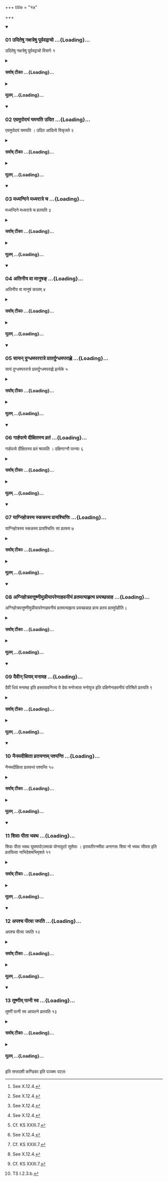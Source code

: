 +++
title = "१७"

+++

<div class="js_include" includetitle="true" newlevelforh1="3" unfilled url="/vedAH_yajuH/taittirIyam/sUtram/ApastambaH/shrautam/vishvAsa-prastutiH/10/17/01_uditeShu_naxatreShu_pUrvavadvAcho.md">
<details open><summary><h3>01 उदितेषु नक्षत्रेषु पूर्ववद्वाचो ...{Loading}...</h3></summary>

उदितेषु नक्षत्रेषु पूर्ववद्वाचो विसर्गः १
</details>
</div>
<div class="js_include collapsed" newlevelforh1="4" title="सर्वाष् टीकाः" unfilled url="/vedAH_yajuH/taittirIyam/sUtram/ApastambaH/shrautam/sarvASh_TIkAH/10/17/01_uditeShu_naxatreShu_pUrvavadvAcho.md">
<details><summary><h4>सर्वाष् टीकाः ...{Loading}...</h4></summary>
<details><summary>थिते</summary>

1. After the constellations have arisen, speech-release (should occur) as (described) earlier.[^1]  

[^1]: See X.12.4.
</details>
</details>
</div>
<div class="js_include collapsed" newlevelforh1="4" title="मूलम्" unfilled url="/vedAH_yajuH/taittirIyam/sUtram/ApastambaH/shrautam/mUlam/10/17/01_uditeShu_naxatreShu_pUrvavadvAcho.md">
<details><summary><h4>मूलम् ...{Loading}...</h4></summary>

उदितेषु नक्षत्रेषु पूर्ववद्वाचो विसर्गः १
</details>
</div>
<div class="js_include" includetitle="true" newlevelforh1="3" unfilled url="/vedAH_yajuH/taittirIyam/sUtram/ApastambaH/shrautam/vishvAsa-prastutiH/10/17/02_evamupodayaM_yamayati_udita.md">
<details open><summary><h3>02 एवमुपोदयं यमयति उदित ...{Loading}...</h3></summary>

एवमुपोदयं यमयति । उदित आदित्ये विसृजते २
</details>
</div>
<div class="js_include collapsed" newlevelforh1="4" title="सर्वाष् टीकाः" unfilled url="/vedAH_yajuH/taittirIyam/sUtram/ApastambaH/shrautam/sarvASh_TIkAH/10/17/02_evamupodayaM_yamayati_udita.md">
<details><summary><h4>सर्वाष् टीकाः ...{Loading}...</h4></summary>
<details><summary>थिते</summary>

2. In the same manner (the assistant) makes (the sacrificer) restrain (his speech) at the time of the sun-rise. After the sun has risen (the sacrificer) should release his speech.
</details>
</details>
</div>
<div class="js_include collapsed" newlevelforh1="4" title="मूलम्" unfilled url="/vedAH_yajuH/taittirIyam/sUtram/ApastambaH/shrautam/mUlam/10/17/02_evamupodayaM_yamayati_udita.md">
<details><summary><h4>मूलम् ...{Loading}...</h4></summary>

एवमुपोदयं यमयति । उदित आदित्ये विसृजते २
</details>
</div>
<div class="js_include" includetitle="true" newlevelforh1="3" unfilled url="/vedAH_yajuH/taittirIyam/sUtram/ApastambaH/shrautam/vishvAsa-prastutiH/10/17/03_madhyandine_madhyarAtre_cha.md">
<details open><summary><h3>03 मध्यन्दिने मध्यरात्रे च ...{Loading}...</h3></summary>

मध्यन्दिने मध्यरात्रे च व्रतयति ३
</details>
</div>
<div class="js_include collapsed" newlevelforh1="4" title="सर्वाष् टीकाः" unfilled url="/vedAH_yajuH/taittirIyam/sUtram/ApastambaH/shrautam/sarvASh_TIkAH/10/17/03_madhyandine_madhyarAtre_cha.md">
<details><summary><h4>सर्वाष् टीकाः ...{Loading}...</h4></summary>
<details><summary>थिते</summary>

3. (The consecrated sacrificer) consumes the fast-milk at the time of the mid-day and mid night.
</details>
</details>
</div>
<div class="js_include collapsed" newlevelforh1="4" title="मूलम्" unfilled url="/vedAH_yajuH/taittirIyam/sUtram/ApastambaH/shrautam/mUlam/10/17/03_madhyandine_madhyarAtre_cha.md">
<details><summary><h4>मूलम् ...{Loading}...</h4></summary>

मध्यन्दिने मध्यरात्रे च व्रतयति ३
</details>
</div>
<div class="js_include" includetitle="true" newlevelforh1="3" unfilled url="/vedAH_yajuH/taittirIyam/sUtram/ApastambaH/shrautam/vishvAsa-prastutiH/10/17/04_atinIya_vA_mAnuSha~N.md">
<details open><summary><h3>04 अतिनीय वा मानुषङ् ...{Loading}...</h3></summary>

अतिनीय वा मानुषं कालम् ४
</details>
</div>
<div class="js_include collapsed" newlevelforh1="4" title="सर्वाष् टीकाः" unfilled url="/vedAH_yajuH/taittirIyam/sUtram/ApastambaH/shrautam/sarvASh_TIkAH/10/17/04_atinIya_vA_mAnuSha~N.md">
<details><summary><h4>सर्वाष् टीकाः ...{Loading}...</h4></summary>
<details><summary>थिते</summary>

4. Or (he consumes) after having passed the time of men (i.e. when they generally take food).[^1]  

[^1]: Cf. MS III.6.6; cp. ŚB III.2.2.16.
</details>
</details>
</div>
<div class="js_include collapsed" newlevelforh1="4" title="मूलम्" unfilled url="/vedAH_yajuH/taittirIyam/sUtram/ApastambaH/shrautam/mUlam/10/17/04_atinIya_vA_mAnuSha~N.md">
<details><summary><h4>मूलम् ...{Loading}...</h4></summary>

अतिनीय वा मानुषं कालम् ४
</details>
</div>
<div class="js_include" includetitle="true" newlevelforh1="3" unfilled url="/vedAH_yajuH/taittirIyam/sUtram/ApastambaH/shrautam/vishvAsa-prastutiH/10/17/05_sAyan_dugdhamapararAtre_prAtardugdhamaparAhNe.md">
<details open><summary><h3>05 सायन् दुग्धमपररात्रे प्रातर्दुग्धमपराह्णे ...{Loading}...</h3></summary>

सायं दुग्धमपररात्रे प्रातर्दुग्धमपराह्णे इत्येके ५
</details>
</div>
<div class="js_include collapsed" newlevelforh1="4" title="सर्वाष् टीकाः" unfilled url="/vedAH_yajuH/taittirIyam/sUtram/ApastambaH/shrautam/sarvASh_TIkAH/10/17/05_sAyan_dugdhamapararAtre_prAtardugdhamaparAhNe.md">
<details><summary><h4>सर्वाष् टीकाः ...{Loading}...</h4></summary>
<details><summary>थिते</summary>

5. According to some[^1] in the second half of the hight (he consumes the milk) milked in the evening; (and) in the afternoon (he consumes the milk) milked in the morning.  

[^1]: Cf. ŚB III.2.2.16.
</details>
</details>
</div>
<div class="js_include collapsed" newlevelforh1="4" title="मूलम्" unfilled url="/vedAH_yajuH/taittirIyam/sUtram/ApastambaH/shrautam/mUlam/10/17/05_sAyan_dugdhamapararAtre_prAtardugdhamaparAhNe.md">
<details><summary><h4>मूलम् ...{Loading}...</h4></summary>

सायं दुग्धमपररात्रे प्रातर्दुग्धमपराह्णे इत्येके ५
</details>
</div>
<div class="js_include" includetitle="true" newlevelforh1="3" unfilled url="/vedAH_yajuH/taittirIyam/sUtram/ApastambaH/shrautam/vishvAsa-prastutiH/10/17/06_gArhapatye_dIxitasya_vrataM.md">
<details open><summary><h3>06 गार्हपत्ये दीक्षितस्य व्रतं ...{Loading}...</h3></summary>

गार्हपत्ये दीक्षितस्य व्रतं श्रपयति । दक्षिणाग्नौ पत्न्याः ६
</details>
</div>
<div class="js_include collapsed" newlevelforh1="4" title="सर्वाष् टीकाः" unfilled url="/vedAH_yajuH/taittirIyam/sUtram/ApastambaH/shrautam/sarvASh_TIkAH/10/17/06_gArhapatye_dIxitasya_vrataM.md">
<details><summary><h4>सर्वाष् टीकाः ...{Loading}...</h4></summary>
<details><summary>थिते</summary>

6. (The assistant) cooks the fast-milk for the consecrated on the Gārhapatya-fire; (and that) for the wife of the sacrificer on the Dakṣiṇa-fire.
</details>
</details>
</div>
<div class="js_include collapsed" newlevelforh1="4" title="मूलम्" unfilled url="/vedAH_yajuH/taittirIyam/sUtram/ApastambaH/shrautam/mUlam/10/17/06_gArhapatye_dIxitasya_vrataM.md">
<details><summary><h4>मूलम् ...{Loading}...</h4></summary>

गार्हपत्ये दीक्षितस्य व्रतं श्रपयति । दक्षिणाग्नौ पत्न्याः ६
</details>
</div>
<div class="js_include" includetitle="true" newlevelforh1="3" unfilled url="/vedAH_yajuH/taittirIyam/sUtram/ApastambaH/shrautam/vishvAsa-prastutiH/10/17/07_yAgnihotrasya_skannasya_prAyashchittiH.md">
<details open><summary><h3>07 याग्निहोत्रस्य स्कन्नस्य प्रायश्चित्तिः ...{Loading}...</h3></summary>

याग्निहोत्रस्य स्कन्नस्य प्रायश्चित्तिः सा व्रतस्य ७
</details>
</div>
<div class="js_include collapsed" newlevelforh1="4" title="सर्वाष् टीकाः" unfilled url="/vedAH_yajuH/taittirIyam/sUtram/ApastambaH/shrautam/sarvASh_TIkAH/10/17/07_yAgnihotrasya_skannasya_prAyashchittiH.md">
<details><summary><h4>सर्वाष् टीकाः ...{Loading}...</h4></summary>
<details><summary>थिते</summary>

7. The expiation which is to be performed in the case of spilling of the Agnihotra-milk[^1] should be performed in the case of spilling) of fast milk (also).[^2]  

[^1]: See IX.6.7.  

[^2]: Cf. KS XXIII.7.
</details>
</details>
</div>
<div class="js_include collapsed" newlevelforh1="4" title="मूलम्" unfilled url="/vedAH_yajuH/taittirIyam/sUtram/ApastambaH/shrautam/mUlam/10/17/07_yAgnihotrasya_skannasya_prAyashchittiH.md">
<details><summary><h4>मूलम् ...{Loading}...</h4></summary>

याग्निहोत्रस्य स्कन्नस्य प्रायश्चित्तिः सा व्रतस्य ७
</details>
</div>
<div class="js_include" includetitle="true" newlevelforh1="3" unfilled url="/vedAH_yajuH/taittirIyam/sUtram/ApastambaH/shrautam/vishvAsa-prastutiH/10/17/08_agnihotravattUShNImunnIyApareNAhavanIyaM_vratamatyAhRtya_prayachChannAha.md">
<details open><summary><h3>08 अग्निहोत्रवत्तूष्णीमुन्नीयापरेणाहवनीयं व्रतमत्याहृत्य प्रयच्छन्नाह ...{Loading}...</h3></summary>

अग्निहोत्रवत्तूष्णीमुन्नीयापरेणाहवनीयं व्रतमत्याहृत्य प्रयच्छन्नाह व्रत्य व्रतय व्रतमुपेहीति ८
</details>
</div>
<div class="js_include collapsed" newlevelforh1="4" title="सर्वाष् टीकाः" unfilled url="/vedAH_yajuH/taittirIyam/sUtram/ApastambaH/shrautam/sarvASh_TIkAH/10/17/08_agnihotravattUShNImunnIyApareNAhavanIyaM_vratamatyAhRtya_prayachChannAha.md">
<details><summary><h4>सर्वाष् टीकाः ...{Loading}...</h4></summary>
<details><summary>थिते</summary>

8. Having taken up (milk) in the same manner as in the Agnihotra[^1] but silently (without reciting any formula) having (then) brought the fast (milk) to the west of the Āhavanīya, while giving it (to the consecrated sacrificer) (the Adhvaryu) says, vratya vrataya vratamupehi...[^2]  

[^1]: See VI.7.1ff.  

[^2]: MS III.6.6.
</details>
</details>
</div>
<div class="js_include collapsed" newlevelforh1="4" title="मूलम्" unfilled url="/vedAH_yajuH/taittirIyam/sUtram/ApastambaH/shrautam/mUlam/10/17/08_agnihotravattUShNImunnIyApareNAhavanIyaM_vratamatyAhRtya_prayachChannAha.md">
<details><summary><h4>मूलम् ...{Loading}...</h4></summary>

अग्निहोत्रवत्तूष्णीमुन्नीयापरेणाहवनीयं व्रतमत्याहृत्य प्रयच्छन्नाह व्रत्य व्रतय व्रतमुपेहीति ८
</details>
</div>
<div class="js_include" includetitle="true" newlevelforh1="3" unfilled url="/vedAH_yajuH/taittirIyam/sUtram/ApastambaH/shrautam/vishvAsa-prastutiH/10/17/09_daivIn_dhiyam_manAmaha.md">
<details open><summary><h3>09 दैवीन् धियम् मनामह ...{Loading}...</h3></summary>

दैवीं धियं मनामह इति हस्ताववनिज्य ये देवा मनोजाता मनोयुज इति दक्षिणेनाहवनीयं परिश्रिते व्रतयति ९
</details>
</div>
<div class="js_include collapsed" newlevelforh1="4" title="सर्वाष् टीकाः" unfilled url="/vedAH_yajuH/taittirIyam/sUtram/ApastambaH/shrautam/sarvASh_TIkAH/10/17/09_daivIn_dhiyam_manAmaha.md">
<details><summary><h4>सर्वाष् टीकाः ...{Loading}...</h4></summary>
<details><summary>थिते</summary>

9. With daivīṁ dhiyaṁ manāmahe...[^1] having washed his hands,[^2] with ye devā manojātā manoyujaḥ...[^3] (the sacrificer) drinks (the fast-milk) in an enclosed place to the south of the Āhavanīya.  

[^1]: TS I.2.3.a.  

[^2]: Cf. MS III.6.9; cp. KS XXIII.5.  

[^3]: TS I.2.3.b.
</details>
</details>
</div>
<div class="js_include collapsed" newlevelforh1="4" title="मूलम्" unfilled url="/vedAH_yajuH/taittirIyam/sUtram/ApastambaH/shrautam/mUlam/10/17/09_daivIn_dhiyam_manAmaha.md">
<details><summary><h4>मूलम् ...{Loading}...</h4></summary>

दैवीं धियं मनामह इति हस्ताववनिज्य ये देवा मनोजाता मनोयुज इति दक्षिणेनाहवनीयं परिश्रिते व्रतयति ९
</details>
</div>
<div class="js_include" includetitle="true" newlevelforh1="3" unfilled url="/vedAH_yajuH/taittirIyam/sUtram/ApastambaH/shrautam/vishvAsa-prastutiH/10/17/10_nainamadIxitA_vratayantam_pashyanti.md">
<details open><summary><h3>10 नैनमदीक्षिता व्रतयन्तम् पश्यन्ति ...{Loading}...</h3></summary>

नैनमदीक्षिता व्रतयन्तं पश्यन्ति १०
</details>
</div>
<div class="js_include collapsed" newlevelforh1="4" title="सर्वाष् टीकाः" unfilled url="/vedAH_yajuH/taittirIyam/sUtram/ApastambaH/shrautam/sarvASh_TIkAH/10/17/10_nainamadIxitA_vratayantam_pashyanti.md">
<details><summary><h4>सर्वाष् टीकाः ...{Loading}...</h4></summary>
<details><summary>थिते</summary>

10. Unconsecrated (persons) should not see him while he is drinking the fast-milk.
</details>
</details>
</div>
<div class="js_include collapsed" newlevelforh1="4" title="मूलम्" unfilled url="/vedAH_yajuH/taittirIyam/sUtram/ApastambaH/shrautam/mUlam/10/17/10_nainamadIxitA_vratayantam_pashyanti.md">
<details><summary><h4>मूलम् ...{Loading}...</h4></summary>

नैनमदीक्षिता व्रतयन्तं पश्यन्ति १०
</details>
</div>
<div class="js_include" includetitle="true" newlevelforh1="3" unfilled url="/vedAH_yajuH/taittirIyam/sUtram/ApastambaH/shrautam/vishvAsa-prastutiH/10/17/11_shivAH_pItA_bhavatha.md">
<details open><summary><h3>11 शिवाः पीता भवथ ...{Loading}...</h3></summary>

शिवाः पीता भवथ यूयमापोऽस्माकं योनावुदरे सुशेवाः । इरावतीरनमीवा अनागसः शिवा नो भवथ जीवस इति व्रतयित्वा नाभिदेशमभिमृशते ११
</details>
</div>
<div class="js_include collapsed" newlevelforh1="4" title="सर्वाष् टीकाः" unfilled url="/vedAH_yajuH/taittirIyam/sUtram/ApastambaH/shrautam/sarvASh_TIkAH/10/17/11_shivAH_pItA_bhavatha.md">
<details><summary><h4>सर्वाष् टीकाः ...{Loading}...</h4></summary>
<details><summary>थिते</summary>

11. After having drunk the fast-milk, (the sacrificer) touches himself near the navel with śivāḥ pītā bhavatha...
</details>
</details>
</div>
<div class="js_include collapsed" newlevelforh1="4" title="मूलम्" unfilled url="/vedAH_yajuH/taittirIyam/sUtram/ApastambaH/shrautam/mUlam/10/17/11_shivAH_pItA_bhavatha.md">
<details><summary><h4>मूलम् ...{Loading}...</h4></summary>

शिवाः पीता भवथ यूयमापोऽस्माकं योनावुदरे सुशेवाः । इरावतीरनमीवा अनागसः शिवा नो भवथ जीवस इति व्रतयित्वा नाभिदेशमभिमृशते ११
</details>
</div>
<div class="js_include" includetitle="true" newlevelforh1="3" unfilled url="/vedAH_yajuH/taittirIyam/sUtram/ApastambaH/shrautam/vishvAsa-prastutiH/10/17/12_apashcha_pItvA_japati.md">
<details open><summary><h3>12 अपश्च पीत्वा जपति ...{Loading}...</h3></summary>

अपश्च पीत्वा जपति १२
</details>
</div>
<div class="js_include collapsed" newlevelforh1="4" title="सर्वाष् टीकाः" unfilled url="/vedAH_yajuH/taittirIyam/sUtram/ApastambaH/shrautam/sarvASh_TIkAH/10/17/12_apashcha_pItvA_japati.md">
<details><summary><h4>सर्वाष् टीकाः ...{Loading}...</h4></summary>
<details><summary>थिते</summary>

12. And after having drunk water he mutters (the same verse).
</details>
</details>
</div>
<div class="js_include collapsed" newlevelforh1="4" title="मूलम्" unfilled url="/vedAH_yajuH/taittirIyam/sUtram/ApastambaH/shrautam/mUlam/10/17/12_apashcha_pItvA_japati.md">
<details><summary><h4>मूलम् ...{Loading}...</h4></summary>

अपश्च पीत्वा जपति १२
</details>
</div>
<div class="js_include" includetitle="true" newlevelforh1="3" unfilled url="/vedAH_yajuH/taittirIyam/sUtram/ApastambaH/shrautam/vishvAsa-prastutiH/10/17/13_tUShNIm_patnI_sva.md">
<details open><summary><h3>13 तूष्णीम् पत्नी स्व ...{Loading}...</h3></summary>

तूष्णीं पत्नी स्व आयतने व्रतयति १३
</details>
</div>
<div class="js_include collapsed" newlevelforh1="4" title="सर्वाष् टीकाः" unfilled url="/vedAH_yajuH/taittirIyam/sUtram/ApastambaH/shrautam/sarvASh_TIkAH/10/17/13_tUShNIm_patnI_sva.md">
<details><summary><h4>सर्वाष् टीकाः ...{Loading}...</h4></summary>
<details><summary>थिते</summary>

13. The wife of the sacrificer drinks (the fast-milk) silently (without any formula) in her own place.
</details>
</details>
</div>
<div class="js_include collapsed" newlevelforh1="4" title="मूलम्" unfilled url="/vedAH_yajuH/taittirIyam/sUtram/ApastambaH/shrautam/mUlam/10/17/13_tUShNIm_patnI_sva.md">
<details><summary><h4>मूलम् ...{Loading}...</h4></summary>

तूष्णीं पत्नी स्व आयतने व्रतयति १३
</details>
</div>

  
इति सप्तदशी कण्डिका 
इति पञ्चमः पटलः
